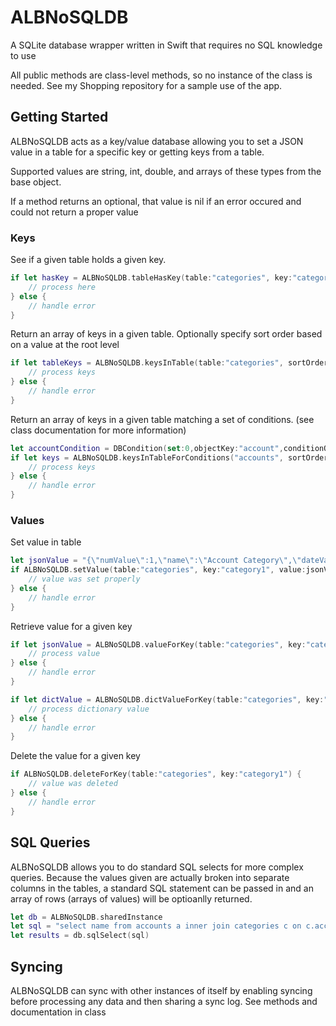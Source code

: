 # ALBNoSQLDB
A SQLite database wrapper written in Swift that requires no SQL knowledge to use

All public methods are class-level methods, so no instance of the class is needed.
See my Shopping repository for a sample use of the app.

## Getting Started ##
ALBNoSQLDB acts as a key/value database allowing you to set a JSON value in a table for a specific key or getting keys from a table.

Supported values are string, int, double, and arrays of these types from the base object.

If a method returns an optional, that value is nil if an error occured and could not return a proper value

### Keys ###

See if a given table holds a given key.
```swift
if let hasKey = ALBNoSQLDB.tableHasKey(table:"categories", key:"category1") {
    // process here
} else {
    // handle error
}
```

Return an array of keys in a given table. Optionally specify sort order based on a value at the root level
```swift
if let tableKeys = ALBNoSQLDB.keysInTable(table:"categories", sortOrder:"name") }
    // process keys
} else {
    // handle error
}
```

Return an array of keys in a given table matching a set of conditions. (see class documentation for more information)
```swift
let accountCondition = DBCondition(set:0,objectKey:"account",conditionOperator:.equal, value:"ACCT1")
if let keys = ALBNoSQLDB.keysInTableForConditions("accounts", sortOrder: nil, conditions: [accountCondition]) {
    // process keys
} else {
    // handle error
}
```



### Values ###
Set value in table
```swift
let jsonValue = "{\"numValue\":1,\"name\":\"Account Category\",\"dateValue\":\"2014-8-19T18:23:42.434-05:00\",\"arrayValue\":[1,2,3,4,5]}"
if ALBNoSQLDB.setValue(table:"categories", key:"category1", value:jsonValue, autoDeleteAfter:nil) {
    // value was set properly
} else {
    // handle error
}
```

Retrieve value for a given key
```swift
if let jsonValue = ALBNoSQLDB.valueForKey(table:"categories", key:"category1") {
    // process value
} else {
    // handle error
}

if let dictValue = ALBNoSQLDB.dictValueForKey(table:"categories", key:"category1") {
    // process dictionary value
} else {
    // handle error
}
```

Delete the value for a given key
```swift
if ALBNoSQLDB.deleteForKey(table:"categories", key:"category1") {
    // value was deleted
} else {
    // handle error
}
```

## SQL Queries ##
ALBNoSQLDB allows you to do standard SQL selects for more complex queries. Because the values given are actually broken into separate columns in the tables, a standard SQL statement can be passed in and an array of rows (arrays of values) will be optioanlly returned.

```swift
let db = ALBNoSQLDB.sharedInstance
let sql = "select name from accounts a inner join categories c on c.accountKey = a.key order by a.name"
let results = db.sqlSelect(sql)
```

## Syncing ##
ALBNoSQLDB can sync with other instances of itself by enabling syncing before processing any data and then sharing a sync log. See methods and documentation in class


